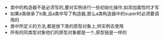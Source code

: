 - 类中的构造器不是必须写的,要对实例进行一些初始化操作,如添加属性时才写
- 如果a类继承了b类,且a类中写了构造器,那么a类构造器中的super时必须要调用的
- 类中所定义的方法,都是放下类的原型对象上,供实例去使用
- 所有的同类型对象他们的原型对象都是一个,原型链是一样的